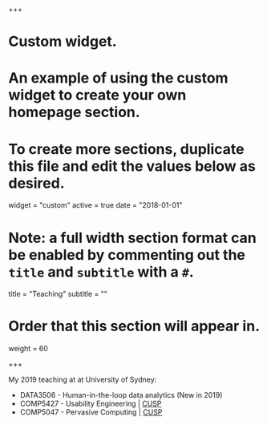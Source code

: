 +++
# Custom widget.
# An example of using the custom widget to create your own homepage section.
# To create more sections, duplicate this file and edit the values below as desired.
widget = "custom"
active = true
date = "2018-01-01"

# Note: a full width section format can be enabled by commenting out the `title` and `subtitle` with a `#`.
title = "Teaching"
subtitle = ""

# Order that this section will appear in.
weight = 60

+++

My 2019 teaching at at University of Sydney:

- DATA3506 - Human-in-the-loop data analytics (New in 2019)
- COMP5427 - Usability Engineering | <a class="non" href="https://cusp.sydney.edu.au/students/view-unit-page/alpha/COMP5427">CUSP</a>
- COMP5047 - Pervasive Computing | <a class="non" href="https://cusp.sydney.edu.au/students/view-unit-page/alpha/COMP5047">CUSP</a>

